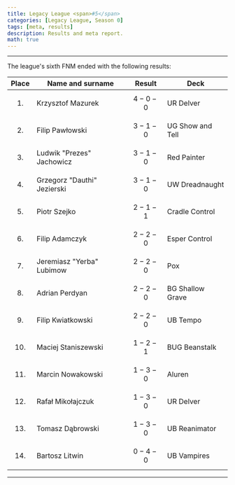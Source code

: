 ```yaml
---
title: Legacy League <span>#5</span>
categories: [Legacy League, Season 0]
tags: [meta, results]
description: Results and meta report.
math: true
---
```


---

The league's sixth FNM ended with the following results:

|   Place   | Name and surname            | Result      | Deck             |
|:---------:|-----------------------------|-------------|------------------|
| $$ 1. $$  | Krzysztof Mazurek           | $$ 4-0-0 $$ | UR Delver        |
| $$ 2. $$  | Filip Pawłowski             | $$ 3-1-0 $$ | UG Show and Tell |
| $$ 3. $$  | Ludwik "Prezes" Jachowicz   | $$ 3-1-0 $$ | Red Painter      |
| $$ 4. $$  | Grzegorz "Dauthi" Jezierski | $$ 3-1-0 $$ | UW Dreadnaught   |
| $$ 5. $$  | Piotr Szejko                | $$ 2-1-1 $$ | Cradle Control   |
| $$ 6. $$  | Filip Adamczyk              | $$ 2-2-0 $$ | Esper Control    |
| $$ 7. $$  | Jeremiasz "Yerba" Lubimow   | $$ 2-2-0 $$ | Pox              |
| $$ 8. $$  | Adrian Perdyan              | $$ 2-2-0 $$ | BG Shallow Grave |
| $$ 9. $$  | Filip Kwiatkowski           | $$ 2-2-0 $$ | UB Tempo         |
| $$ 10. $$ | Maciej Staniszewski         | $$ 1-2-1 $$ | BUG Beanstalk    |
| $$ 11. $$ | Marcin Nowakowski           | $$ 1-3-0 $$ | Aluren           |
| $$ 12. $$ | Rafał Mikołajczuk           | $$ 1-3-0 $$ | UR Delver        |
| $$ 13. $$ | Tomasz Dąbrowski            | $$ 1-3-0 $$ | UB Reanimator    |
| $$ 14. $$ | Bartosz Litwin              | $$ 0-4-0 $$ | UB Vampires      |

---

